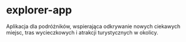 # explorer-app
Aplikacja dla podróżników, wspierająca odkrywanie nowych ciekawych miejsc, tras wycieczkowych i atrakcji turystycznych w okolicy.
